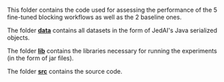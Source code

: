 This folder contains the code used for assessing the performance of the 5 fine-tuned blocking workflows as well as the 2 baseline ones.

The folder [**data**](data) contains all datasets in the form of JedAI's Java serialized objects.

The folder [**lib**](lib) contains the libraries necessary for running the experiments (in the form of jar files).

The folder [**src**](src) contains the source code.
